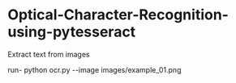 # Optical-Character-Recognition-using-pytesseract
Extract text from images

run- python ocr.py --image images/example_01.png
